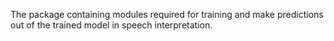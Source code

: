 The package containing modules required for training and make predictions out of the trained model in speech interpretation.